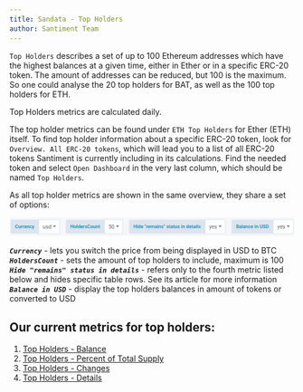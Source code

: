```yaml
---
title: Sandata - Top Holders
author: Santiment Team
---
```


`Top Holders` describes a set of up to 100 Ethereum addresses which
have the highest balances at a given time, either in Ether or in a
specific ERC-20 token. The amount of addresses can be reduced, but 100
is the maximum. So one could analyse the 20 top holders for BAT, as well
as the 100 top holders for ETH.

Top Holders metrics are calculated daily.

The top holder metrics can be found under `ETH Top Holders` for Ether
(ETH) itself. To find top holder information about a specific ERC-20
token, look for `Overview. All ERC-20 tokens`, which will lead you to
a list of all ERC-20 tokens Santiment is currently including in its
calculations. Find the needed token and select `Open Dashboard` in the
very last column, which should be named `Top Holders`.

As all top holder metrics are shown in the same overview, they share a
set of options:

![](29_top_holders_options.png)

***`Currency`*** - lets you switch the price from being displayed in
USD to BTC
***`HoldersCount`*** - sets the amount of top holders to include,
maximum is 100
***`Hide "remains" status in details`*** - refers only to the fourth
metric listed below and hides specific table rows. See its article for
more information
***`Balance in USD`*** - display the top holders balances in amount of
tokens or converted to USD

## Our current metrics for top holders:

1.  [Top Holders - Balance](/sandata/metrics/top-holders-balance)
2.  [Top Holders - Percent of Total Supply](/sandata/metrics/top-holders-percent-of-total-supply)
3.  [Top Holders - Changes](/sandata/metrics/top-holders-changes)
4.  [Top Holders - Details](/sandata/metrics/top-holders-details)
